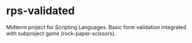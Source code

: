 # rps-validated
Midterm project for Scripting Languages. Basic form validation integrated with subproject game (rock-paper-scissors).

